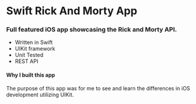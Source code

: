 # Swift Rick And Morty App

### Full featured iOS app showcasing the Rick and Morty API.

  * Written in Swift 
  * UIKit framework
  * Unit Tested
  * REST API

#### Why I built this app
  The purpose of this app was for me to see and learn the differences in iOS development utilizing UIKit.

